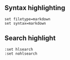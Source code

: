 ---
---

## Syntax highlighting

```vim
set filetype=markdown
set syntax=markdown
```

## Search highlight

```vim
:set hlsearch
:set nohlsearch
```
